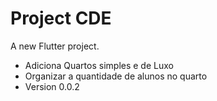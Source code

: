 # Project CDE

A new Flutter project.

- Adiciona Quartos simples e de Luxo
- Organizar a quantidade de alunos no quarto
- Version 0.0.2
